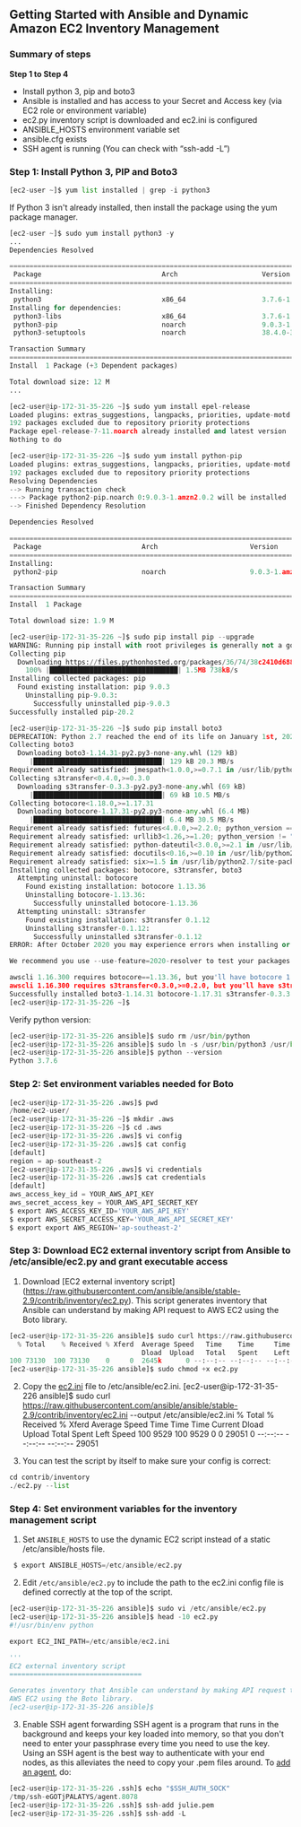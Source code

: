 ## Getting Started with Ansible and Dynamic Amazon EC2 Inventory Management

### Summary of steps
**Step 1 to Step 4**
- Install python 3, pip and boto3
- Ansible is installed and has access to your Secret and Access key (via EC2 role or environment variable)
- ec2.py inventory script is downloaded and ec2.ini is configured
- ANSIBLE_HOSTS environment variable set
- ansible.cfg exists
- SSH agent is running (You can check with “ssh-add -L”)

### Step 1: Install Python 3, PIP and Boto3
```python
[ec2-user ~]$ yum list installed | grep -i python3
```
If Python 3 isn't already installed, then install the package using the yum package manager.
```python
[ec2-user ~]$ sudo yum install python3 -y
...
Dependencies Resolved

=========================================================================================================================================
 Package                              Arch                     Version                                Repository                    Size
=========================================================================================================================================
Installing:
 python3                              x86_64                   3.7.6-1.amzn2.0.1                      amzn2-core                    71 k
Installing for dependencies:
 python3-libs                         x86_64                   3.7.6-1.amzn2.0.1                      amzn2-core                   9.1 M
 python3-pip                          noarch                   9.0.3-1.amzn2.0.2                      amzn2-core                   1.9 M
 python3-setuptools                   noarch                   38.4.0-3.amzn2.0.6                     amzn2-core                   617 k

Transaction Summary
=========================================================================================================================================
Install  1 Package (+3 Dependent packages)

Total download size: 12 M
...
```
```python
[ec2-user@ip-172-31-35-226 ~]$ sudo yum install epel-release
Loaded plugins: extras_suggestions, langpacks, priorities, update-motd
192 packages excluded due to repository priority protections
Package epel-release-7-11.noarch already installed and latest version
Nothing to do
```

```python
[ec2-user@ip-172-31-35-226 ~]$ sudo yum install python-pip
Loaded plugins: extras_suggestions, langpacks, priorities, update-motd
192 packages excluded due to repository priority protections
Resolving Dependencies
--> Running transaction check
---> Package python2-pip.noarch 0:9.0.3-1.amzn2.0.2 will be installed
--> Finished Dependency Resolution

Dependencies Resolved

=========================================================================================================================================
 Package                         Arch                       Version                                 Repository                      Size
=========================================================================================================================================
Installing:
 python2-pip                     noarch                     9.0.3-1.amzn2.0.2                       amzn2-core                     1.9 M

Transaction Summary
=========================================================================================================================================
Install  1 Package

Total download size: 1.9 M
```
```python
[ec2-user@ip-172-31-35-226 ~]$ sudo pip install pip --upgrade
WARNING: Running pip install with root privileges is generally not a good idea. Try `pip install --user` instead.
Collecting pip
  Downloading https://files.pythonhosted.org/packages/36/74/38c2410d688ac7b48afa07d413674afc1f903c1c1f854de51dc8eb2367a5/pip-20.2-py2.py3-none-any.whl (1.5MB)
    100% |████████████████████████████████| 1.5MB 738kB/s
Installing collected packages: pip
  Found existing installation: pip 9.0.3
    Uninstalling pip-9.0.3:
      Successfully uninstalled pip-9.0.3
Successfully installed pip-20.2
```
```python
[ec2-user@ip-172-31-35-226 ~]$ sudo pip install boto3
DEPRECATION: Python 2.7 reached the end of its life on January 1st, 2020. Please upgrade your Python as Python 2.7 is no longer maintained. pip 21.0 will drop support for Python 2.7 in January 2021. More details about Python 2 support in pip can be found at https://pip.pypa.io/en/latest/development/release-process/#python-2-support
Collecting boto3
  Downloading boto3-1.14.31-py2.py3-none-any.whl (129 kB)
     |████████████████████████████████| 129 kB 20.3 MB/s
Requirement already satisfied: jmespath<1.0.0,>=0.7.1 in /usr/lib/python2.7/site-packages (from boto3) (0.9.3)
Collecting s3transfer<0.4.0,>=0.3.0
  Downloading s3transfer-0.3.3-py2.py3-none-any.whl (69 kB)
     |████████████████████████████████| 69 kB 10.5 MB/s
Collecting botocore<1.18.0,>=1.17.31
  Downloading botocore-1.17.31-py2.py3-none-any.whl (6.4 MB)
     |████████████████████████████████| 6.4 MB 30.5 MB/s
Requirement already satisfied: futures<4.0.0,>=2.2.0; python_version == "2.7" in /usr/lib/python2.7/site-packages (from s3transfer<0.4.0,>=0.3.0->boto3) (3.0.5)
Requirement already satisfied: urllib3<1.26,>=1.20; python_version != "3.4" in /usr/lib/python2.7/site-packages (from botocore<1.18.0,>=1.17.31->boto3) (1.25.7)
Requirement already satisfied: python-dateutil<3.0.0,>=2.1 in /usr/lib/python2.7/site-packages (from botocore<1.18.0,>=1.17.31->boto3) (2.6.0)
Requirement already satisfied: docutils<0.16,>=0.10 in /usr/lib/python2.7/site-packages (from botocore<1.18.0,>=1.17.31->boto3) (0.12)
Requirement already satisfied: six>=1.5 in /usr/lib/python2.7/site-packages (from python-dateutil<3.0.0,>=2.1->botocore<1.18.0,>=1.17.31->boto3) (1.9.0)
Installing collected packages: botocore, s3transfer, boto3
  Attempting uninstall: botocore
    Found existing installation: botocore 1.13.36
    Uninstalling botocore-1.13.36:
      Successfully uninstalled botocore-1.13.36
  Attempting uninstall: s3transfer
    Found existing installation: s3transfer 0.1.12
    Uninstalling s3transfer-0.1.12:
      Successfully uninstalled s3transfer-0.1.12
ERROR: After October 2020 you may experience errors when installing or updating packages. This is because pip will change the way that it resolves dependency conflicts.

We recommend you use --use-feature=2020-resolver to test your packages with the new resolver before it becomes the default.

awscli 1.16.300 requires botocore==1.13.36, but you'll have botocore 1.17.31 which is incompatible.
awscli 1.16.300 requires s3transfer<0.3.0,>=0.2.0, but you'll have s3transfer 0.3.3 which is incompatible.
Successfully installed boto3-1.14.31 botocore-1.17.31 s3transfer-0.3.3
[ec2-user@ip-172-31-35-226 ~]$
```

Verify python version:
```python
[ec2-user@ip-172-31-35-226 ansible]$ sudo rm /usr/bin/python
[ec2-user@ip-172-31-35-226 ansible]$ sudo ln -s /usr/bin/python3 /usr/bin/python
[ec2-user@ip-172-31-35-226 ansible]$ python --version
Python 3.7.6
```
### Step 2: Set environment variables needed for Boto

```python
[ec2-user@ip-172-31-35-226 .aws]$ pwd
/home/ec2-user/
[ec2-user@ip-172-31-35-226 ~]$ mkdir .aws
[ec2-user@ip-172-31-35-226 ~]$ cd .aws
[ec2-user@ip-172-31-35-226 .aws]$ vi config
[ec2-user@ip-172-31-35-226 .aws]$ cat config
[default]
region = ap-southeast-2
[ec2-user@ip-172-31-35-226 .aws]$ vi credentials
[ec2-user@ip-172-31-35-226 .aws]$ cat credentials
[default]
aws_access_key_id = YOUR_AWS_API_KEY
aws_secret_access_key = YOUR_AWS_API_SECRET_KEY
$ export AWS_ACCESS_KEY_ID='YOUR_AWS_API_KEY'
$ export AWS_SECRET_ACCESS_KEY='YOUR_AWS_API_SECRET_KEY'
$ export export AWS_REGION='ap-southeast-2'
```
### Step 3: Download EC2 external inventory script from Ansible to /etc/ansible/ec2.py and grant executable access
1. Download [EC2 external inventory script] (https://raw.githubusercontent.com/ansible/ansible/stable-2.9/contrib/inventory/ec2.py).
This script generates inventory that Ansible can understand by making API request to AWS EC2 using the Boto library.

```python
[ec2-user@ip-172-31-35-226 ansible]$ sudo curl https://raw.githubusercontent.com/ansible/ansible/stable-2.9/contrib/inventory/ec2.py --output /etc/ansible/ec2.py
  % Total    % Received % Xferd  Average Speed   Time    Time     Time  Current
                                 Dload  Upload   Total   Spent    Left  Speed
100 73130  100 73130    0     0  2645k      0 --:--:-- --:--:-- --:--:-- 2645k
[ec2-user@ip-172-31-35-226 ansible]$ sudo chmod +x ec2.py
```
2. Copy the [ec2.ini](https://raw.githubusercontent.com/ansible/ansible/stable-2.9/contrib/inventory/ec2.ini) file to /etc/ansible/ec2.ini.
[ec2-user@ip-172-31-35-226 ansible]$ sudo curl https://raw.githubusercontent.com/ansible/ansible/stable-2.9/contrib/inventory/ec2.ini --output /etc/ansible/ec2.ini
  % Total    % Received % Xferd  Average Speed   Time    Time     Time  Current
                                 Dload  Upload   Total   Spent    Left  Speed
100  9529  100  9529    0     0  29051      0 --:--:-- --:--:-- --:--:-- 29051

3. You can test the script by itself to make sure your config is correct:
```python
cd contrib/inventory
./ec2.py --list
```
### Step 4: Set environment variables for the inventory management script
1. Set `ANSIBLE_HOSTS` to use the dynamic EC2 script instead of a static /etc/ansible/hosts file.
```python
 $ export ANSIBLE_HOSTS=/etc/ansible/ec2.py
```
2. Edit `/etc/ansible/ec2.py` to include the path to the ec2.ini config file is defined correctly at the top of the script.
```python
[ec2-user@ip-172-31-35-226 ansible]$ sudo vi /etc/ansible/ec2.py
[ec2-user@ip-172-31-35-226 ansible]$ head -10 ec2.py
#!/usr/bin/env python

export EC2_INI_PATH=/etc/ansible/ec2.ini

'''
EC2 external inventory script
=================================

Generates inventory that Ansible can understand by making API request to
AWS EC2 using the Boto library.
[ec2-user@ip-172-31-35-226 ansible]$
```
3. Enable SSH agent forwarding
SSH agent is a program that runs in the background and keeps your key loaded into memory, so that you don't need to enter your passphrase every time you need to use the key. 
Using an SSH agent is the best way to authenticate with your end nodes, as this alleviates the need to copy your .pem files around. To [add an agent](https://developer.github.com/v3/guides/using-ssh-agent-forwarding/), do:
```python
[ec2-user@ip-172-31-35-226 .ssh]$ echo "$SSH_AUTH_SOCK"
/tmp/ssh-eGOTjPALATYS/agent.8078
[ec2-user@ip-172-31-35-226 .ssh]$ ssh-add julie.pem
[ec2-user@ip-172-31-35-226 .ssh]$ ssh-add -L
```




